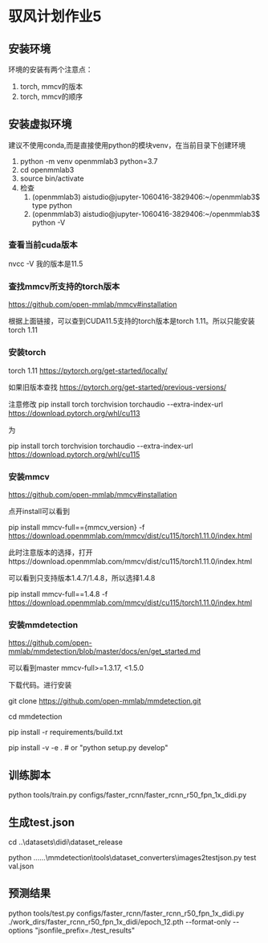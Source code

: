 # 驭风计划作业5

## 安装环境
环境的安装有两个注意点：

1. torch, mmcv的版本
2. torch, mmcv的顺序

## 安装虚拟环境
建议不使用conda,而是直接使用python的模块venv，在当前目录下创建环境
1. python -m venv openmmlab3 python=3.7
2. cd openmmlab3
3. source bin/activate
4. 检查
   1. (openmmlab3) aistudio@jupyter-1060416-3829406:~/openmmlab3$ type python
   2. (openmmlab3) aistudio@jupyter-1060416-3829406:~/openmmlab3$ python -V


### 查看当前cuda版本
nvcc -V
我的版本是11.5

### 查找mmcv所支持的torch版本
https://github.com/open-mmlab/mmcv#installation

根据上面链接，可以查到CUDA11.5支持的torch版本是torch 1.11。所以只能安装torch 1.11

### 安装torch
torch 1.11 https://pytorch.org/get-started/locally/

如果旧版本查找 https://pytorch.org/get-started/previous-versions/

注意修改
pip install torch torchvision torchaudio --extra-index-url https://download.pytorch.org/whl/cu113

为

pip install torch torchvision torchaudio --extra-index-url https://download.pytorch.org/whl/cu115

### 安装mmcv
https://github.com/open-mmlab/mmcv#installation

点开install可以看到

pip install mmcv-full=={mmcv_version} -f https://download.openmmlab.com/mmcv/dist/cu115/torch1.11.0/index.html

此时注意版本的选择，打开https://download.openmmlab.com/mmcv/dist/cu115/torch1.11.0/index.html

可以看到只支持版本1.4.7/1.4.8，所以选择1.4.8

pip install mmcv-full==1.4.8 -f https://download.openmmlab.com/mmcv/dist/cu115/torch1.11.0/index.html

### 安装mmdetection
https://github.com/open-mmlab/mmdetection/blob/master/docs/en/get_started.md

可以看到master	mmcv-full>=1.3.17, <1.5.0

下载代码。进行安装

git clone https://github.com/open-mmlab/mmdetection.git

cd mmdetection

pip install -r requirements/build.txt

pip install -v -e .  # or "python setup.py develop"

## 训练脚本
python tools/train.py configs/faster_rcnn/faster_rcnn_r50_fpn_1x_didi.py

## 生成test.json
cd ..\datasets\didi\dataset_release

python ..\..\..\mmdetection\tools\dataset_converters\images2testjson.py test val.json

## 预测结果
python tools/test.py  configs/faster_rcnn/faster_rcnn_r50_fpn_1x_didi.py ./work_dirs/faster_rcnn_r50_fpn_1x_didi/epoch_12.pth --format-only --options "jsonfile_prefix=./test_results"
